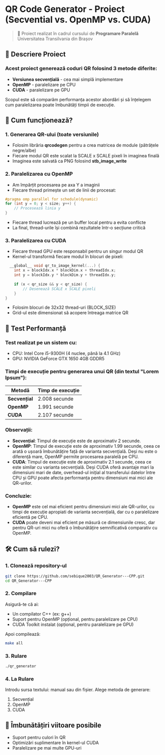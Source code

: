 # QR Code Generator - Proiect (Secvential vs. OpenMP vs. CUDA)

> 📘 Proiect realizat în cadrul cursului de **Programare Paralelă**  
> Universitatea Transilvania din Brașov

## 📌 Descriere Proiect

### Acest proiect generează coduri QR folosind 3 metode diferite:
- **Versiunea secvențială** - cea mai simplă implementare
- **OpenMP** - paralelizare pe CPU
- **CUDA** - paralelizare pe GPU
  
Scopul este să comparăm performanța acestor abordări și să înțelegem cum paralelizarea poate îmbunătăți timpii de execuție.

## 🔧 Cum funcționează?

### 1. Generarea QR-ului (toate versiunile)
- Folosim librăria **qrcodegen** pentru a crea matricea de module (pătrățele negre/albe)
- Fiecare modul QR este scalat la SCALE x SCALE pixeli în imaginea finală
- Imaginea este salvată ca PNG folosind **stb_image_write**

### 2. Paralelizarea cu OpenMP
- Am împărțit procesarea pe axa Y a imaginii
- Fiecare thread primește un set de linii de procesat:
```cpp
#pragma omp parallel for schedule(dynamic)
for (int y = 0; y < size; y++) {
    // Procesează linia y
}
```

- Fiecare thread lucrează pe un buffer local pentru a evita conflicte
- La final, thread-urile își combină rezultatele într-o secțiune critică

### 3. Paralelizarea cu CUDA

- Fiecare thread GPU este responsabil pentru un singur modul QR
- Kernel-ul transformă fiecare modul în blocuri de pixeli:
```cpp
  __global__ void qr_to_image_kernel(...) {
    int x = blockIdx.x * blockDim.x + threadIdx.x;
    int y = blockIdx.y * blockDim.y + threadIdx.y;
    
    if (x < qr_size && y < qr_size) {
        // Desenează SCALE x SCALE pixeli
    }
}
```

- Folosim blocuri de 32x32 thread-uri (BLOCK_SIZE)
- Grid-ul este dimensionat să acopere întreaga matrice QR

## 🧪 Test Performanță

### Test realizat pe un sistem cu:
- CPU: Intel Core i5-9300H (4 nuclee, până la 4.1 GHz)
- GPU: NVIDIA GeForce GTX 1650 4GB GDDR5

### Timpi de execuție pentru generarea unui QR (din textul "Lorem Ipsum"):

| Metodă         | Timp de execuție |
| -------------  | ---------------- |
| **Secvențial** | 2.008 secunde    |
| **OpenMP**     | 1.991 secunde    |
| **CUDA**       | 2.107 secunde    |

### Observații:
- **Secvențial**: Timpul de execuție este de aproximativ 2 secunde.
- **OpenMP**: Timpul de execuție este de aproximativ 1.99 secunde, ceea ce arată o ușoară îmbunătățire față de varianta secvențială. Deși nu este o diferență mare, OpenMP permite procesarea paralelă pe CPU.
- **CUDA**: Timpul de execuție este de aproximativ 2.1 secunde, ceea ce este similar cu varianta secvențială. Deși CUDA oferă avantaje mari la dimensiuni mari de date, overhead-ul inițial al transferului datelor între CPU și GPU poate afecta performanța pentru dimensiuni mai mici ale QR-urilor.

### Concluzie:
- **OpenMP** este cel mai eficient pentru dimensiuni mici ale QR-urilor, cu timpi de execuție apropiati de varianta secvențială, dar cu o paralelizare eficientă pe CPU.
- **CUDA** poate deveni mai eficient pe măsură ce dimensiunile cresc, dar pentru QR-uri mici nu oferă o îmbunătățire semnificativă comparativ cu OpenMP.


## 🛠 Cum să rulezi?

### 1. Clonează repository-ul
 ```bash
git clone https://github.com/sebique2003/QR_Generator---CPP.git
cd QR_Generator---CPP
```
### 2. Compilare

Asigură-te că ai:
- Un compilator C++ (ex: g++)
- Suport pentru OpenMP (opțional, pentru paralelizare pe CPU)
- CUDA Toolkit instalat (opțional, pentru paralelizare pe GPU)
  
Apoi compilează:
```bash
make all
```

### 3. Rulare
```bash
./qr_generator
```

### 4. La Rulare

Introdu sursa textului: manual sau din fișier.
Alege metoda de generare:
1. Secvențial
2. OpenMP
3. CUDA

## 🚀 Îmbunătățiri viitoare posibile

- Suport pentru culori în QR
- Optimizări suplimentare în kernel-ul CUDA
- Paralelizare pe mai multe GPU-uri





